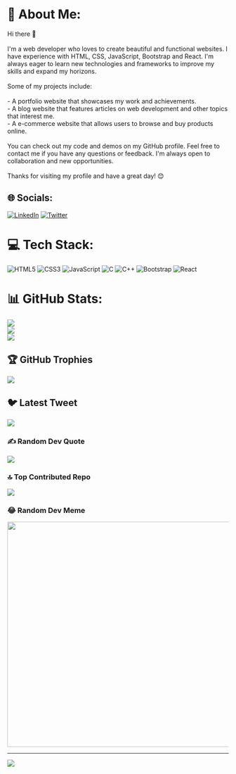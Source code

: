 # 💫 About Me:
Hi there 👋<br><br>I'm a web developer who loves to create beautiful and functional websites. I have experience with HTML, CSS, JavaScript, Bootstrap and React. I'm always eager to learn new technologies and frameworks to improve my skills and expand my horizons.<br><br>Some of my projects include:<br><br>- A portfolio website that showcases my work and achievements.<br>- A blog website that features articles on web development and other topics that interest me.<br>- A e-commerce website that allows users to browse and buy products online.<br><br>You can check out my code and demos on my GitHub profile. Feel free to contact me if you have any questions or feedback. I'm always open to collaboration and new opportunities.<br><br>Thanks for visiting my profile and have a great day! 😊


## 🌐 Socials:
[![LinkedIn](https://img.shields.io/badge/LinkedIn-%230077B5.svg?logo=linkedin&logoColor=white)](https://linkedin.com/in/https://www.linkedin.com/in/uppara-haritha-149021211) [![Twitter](https://img.shields.io/badge/Twitter-%231DA1F2.svg?logo=Twitter&logoColor=white)](https://twitter.com/https://twitter.com/HarithaUppara) 

# 💻 Tech Stack:
![HTML5](https://img.shields.io/badge/html5-%23E34F26.svg?style=for-the-badge&logo=html5&logoColor=white) ![CSS3](https://img.shields.io/badge/css3-%231572B6.svg?style=for-the-badge&logo=css3&logoColor=white) ![JavaScript](https://img.shields.io/badge/javascript-%23323330.svg?style=for-the-badge&logo=javascript&logoColor=%23F7DF1E) ![C](https://img.shields.io/badge/c-%2300599C.svg?style=for-the-badge&logo=c&logoColor=white) ![C++](https://img.shields.io/badge/c++-%2300599C.svg?style=for-the-badge&logo=c%2B%2B&logoColor=white) ![Bootstrap](https://img.shields.io/badge/bootstrap-%23563D7C.svg?style=for-the-badge&logo=bootstrap&logoColor=white) ![React](https://img.shields.io/badge/react-%2320232a.svg?style=for-the-badge&logo=react&logoColor=%2361DAFB)
# 📊 GitHub Stats:
![](https://github-readme-stats.vercel.app/api?username=haritha-721&theme=radical&hide_border=true&include_all_commits=true&count_private=true)<br/>
![](https://github-readme-streak-stats.herokuapp.com/?user=haritha-721&theme=radical&hide_border=true)<br/>
![](https://github-readme-stats.vercel.app/api/top-langs/?username=haritha-721&theme=radical&hide_border=true&include_all_commits=true&count_private=true&layout=compact)

## 🏆 GitHub Trophies
![](https://github-profile-trophy.vercel.app/?username=haritha-721&theme=radical&no-frame=false&no-bg=true&margin-w=4)

## 🐦 Latest Tweet
[![](https://gtce.itsvg.in/api?username=https://twitter.com/HarithaUppara)](https://github.com/VishwaGauravIn/github-twitter-card-embed)

### ✍️ Random Dev Quote
![](https://quotes-github-readme.vercel.app/api?type=horizontal&theme=radical)

### 🔝 Top Contributed Repo
![](https://github-contributor-stats.vercel.app/api?username=haritha-721&limit=5&theme=dark&combine_all_yearly_contributions=true)

### 😂 Random Dev Meme
<img src="https://rm.up.railway.app/" width="512px"/>

---
[![](https://visitcount.itsvg.in/api?id=haritha-721&icon=0&color=0)](https://visitcount.itsvg.in)

<!-- Proudly created with GPRM ( https://gprm.itsvg.in ) -->